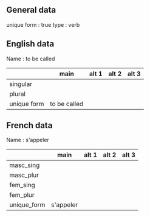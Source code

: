 ## General data

unique form : true
type : verb

## English data

Name : to be called

|             |     main     | alt 1 | alt 2 | alt 3 |
| :---------- | :----------: | :---: | :---: | ----- |
| singular    |              |       |       |       |
| plural      |              |       |       |       |
| unique form | to be called |       |       |       |

## French data

Name : s'appeler

|             |   main    | alt 1 | alt 2 | alt 3 |
| :---------- | :-------: | :---: | :---: | :---: |
| masc_sing   |           |       |       |       |
| masc_plur   |           |       |       |       |
| fem_sing    |           |       |       |       |
| fem_plur    |           |       |       |       |
| unique_form | s'appeler |       |       |       |


